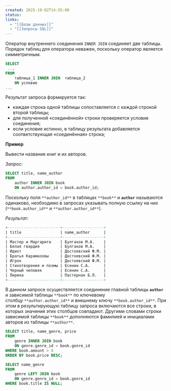 ```yaml
---
created: 2025-10-02T14:55:00
status:
links:
  - "[[Базы данных]]"
  - "[[Запросы SQL]]"
---
```

Оператор внутреннего соединения `INNER JOIN` соединяет две таблицы. Порядок таблиц для оператора неважен, поскольку оператор является симметричным.

```sql
SELECT
 ...
FROM
    таблица_1 INNER JOIN  таблица_2
    ON условие
...
```

Результат запроса формируется так:

- каждая строка одной таблицы сопоставляется с каждой строкой второй таблицы;
- для полученной «соединённой» строки проверяется условие соединения;
- если условие истинно, в таблицу результата добавляется соответствующая «соединённая» строка;

**Пример**

Вывести название книг и их авторов.

_Запрос:_

```sql
SELECT title, name_author
FROM 
    author INNER JOIN book
    ON author.author_id = book.author_id;
```

Поскольку поля `**author_id**` в таблицах `**book**` и **`author`** называются одинаково, необходимо в запросах указывать полную ссылку на них (`**book.author_id**` и `**author.author_id**`).

_Результат:_

```sql
+-----------------------+------------------+
| title                 | name_author      |
+-----------------------+------------------+
| Мастер и Маргарита    | Булгаков М.А.    |
| Белая гвардия         | Булгаков М.А.    |
| Идиот                 | Достоевский Ф.М. |
| Братья Карамазовы     | Достоевский Ф.М. |
| Игрок                 | Достоевский Ф.М. |
| Стихотворения и поэмы | Есенин С.А.      |
| Черный человек        | Есенин С.А.      |
| Лирика                | Пастернак Б.Л.   |
+-----------------------+------------------+
```

В данном запросе осуществляется соединение главной таблицы **`author`** и зависимой таблицы `**book**` по ключевому столбцу `**author.author_id**` и внешнему ключу `**book.author_id**`. При этом в результирующую таблицу запроса включаются все строки, в которых значения этих столбцов совпадают. Другими словами строки зависимой таблицы `**book**` дополняются фамилией и инициалами авторов из таблицы `**author**`.

```sql
SELECT title, name_genre, price
FROM
    genre INNER JOIN book
    ON genre.genre_id = book.genre_id
WHERE book.amount > 8
ORDER BY book.price DESC;
```

```sql
SELECT name_genre
FROM
    genre LEFT JOIN book
    ON genre.genre_id = book.genre_id
WHERE book.title IS NULL;
```




























